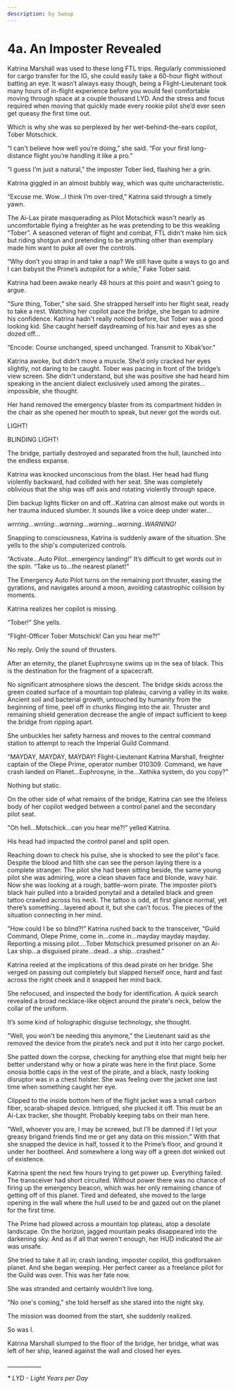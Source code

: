 ```yaml
---
description: by Swoup
---
```


# 4a. An Imposter Revealed

Katrina Marshall was used to these long FTL trips. Regularly commissioned for cargo transfer for the IG, she could easily take a 60-hour flight without batting an eye. It wasn’t always easy though, being a Flight-Lieutenant took many hours of in-flight experience before you would feel comfortable moving through space at a couple thousand LYD. And the stress and focus required when moving that quickly made every rookie pilot she’d ever seen get queasy the first time out.

Which is why she was so perplexed by her wet-behind-the-ears copilot, Tober Motschick.&#x20;

“I can't believe how well you’re doing,” she said. “For your first long-distance flight you’re handling it like a pro.”

“I guess I’m just a natural,” the imposter Tober lied, flashing her a grin.

Katrina giggled in an almost bubbly way, which was quite uncharacteristic.

“Excuse me. Wow…I think I’m over-tired,” Katrina said through a timely yawn.

The Ai-Lax pirate masquerading as Pilot Motschick wasn't nearly as uncomfortable flying a freighter as he was pretending to be this weakling “Tober”. A seasoned veteran of flight and combat, FTL didn't make him sick but riding shotgun and pretending to be anything other than exemplary made him want to puke all over the controls.

“Why don’t you strap in and take a nap? We still have quite a ways to go and I can babysit the Prime’s autopilot for a while,” Fake Tober said.

Katrina had been awake nearly 48 hours at this point and wasn't going to argue.

"Sure thing, Tober,” she said. She strapped herself into her flight seat, ready to take a rest. Watching her copilot pace the bridge, she began to admire his confidence. Katrina hadn't really noticed before, but Tober was a good looking kid. She caught herself daydreaming of his hair and eyes as she dozed off…

“Encode: Course unchanged, speed unchanged. Transmit to Xibak’sor.”

Katrina awoke, but didn’t move a muscle. She’d only cracked her eyes slightly, not daring to be caught. Tober was pacing in front of the bridge’s view screen. She didn't understand, but she was positive she had heard him speaking in the ancient dialect exclusively used among the pirates…impossible, she thought.

Her hand removed the emergency blaster from its compartment hidden in the chair as she opened her mouth to speak, but never got the words out.

LIGHT!

BLINDING LIGHT!

The bridge, partially destroyed and separated from the hull, launched into the endless expanse.

Katrina was knocked unconscious from the blast. Her head had flung violently backward, had collided with her seat. She was completely oblivious that the ship was off axis and rotating violently through space.&#x20;

Dim backup lights flicker on and off…Katrina can almost make out words in her trauma induced slumber. It sounds like a voice deep under water…

_wrrring…wrriing…warning…warning…warning..WARNING!_

Snapping to consciousness, Katrina is suddenly aware of the situation. She yells to the ship's computerized controls.&#x20;

“Activate…Auto Pilot…emergency landing!” It’s difficult to get words out in the spin. “Take us to…the nearest planet!”

The Emergency Auto Pilot turns on the remaining port thruster, easing the gyrations, and navigates around a moon, avoiding catastrophic collision by moments.

Katrina realizes her copilot is missing.

“Tober!” She yells.&#x20;

“Flight-Officer Tober Motschick! Can you hear me?!”

No reply. Only the sound of thrusters.

After an eternity, the planet Euphrosyne swims up in the sea of black. This is the destination for the fragment of a spacecraft.&#x20;

No significant atmosphere slows the descent. The bridge skids across the green coated surface of a mountain top plateau, carving a valley in its wake. Ancient soil and bacterial growth, untouched by humanity from the beginning of time, peel off in chunks flinging into the air. Thruster and remaining shield generation decrease the angle of impact sufficient to keep the bridge from ripping apart.

She unbuckles her safety harness and moves to the central command station to attempt to reach the Imperial Guild Command.&#x20;

“MAYDAY, MAYDAY, MAYDAY! Flight-Lieutenant Katrina Marshall, freighter captain of the Olepe Prime, operator number 010309. Command, we have crash landed on Planet…Euphrosyne, in the…Xathika system, do you copy?"

Nothing but static.

On the other side of what remains of the bridge, Katrina can see the lifeless body of her copilot wedged between a control panel and the secondary pilot seat.&#x20;

"Oh hell…Motschick…can you hear me?!” yelled Katrina.

His head had impacted the control panel and split open.

Reaching down to check his pulse, she is shocked to see the pilot's face. Despite the blood and filth she can see the person laying there is a complete stranger. The pilot she had been sitting beside, the same young pilot she was admiring, wore a clean shaven face and blonde, wavy hair. Now she was looking at a rough, battle-worn pirate. The imposter pilot’s black hair pulled into a braided ponytail and a detailed black and green tattoo crawled across his neck. The tattoo is odd, at first glance normal, yet there’s something…layered about it, but she can’t focus. The pieces of the situation connecting in her mind.&#x20;

"How could I be so blind?!” Katrina rushed back to the transceiver, “Guild Command, Olepe Prime, come in…come in…mayday mayday mayday. Reporting a missing pilot….Tober Motschick presumed prisoner on an Ai-Lax ship…a disguised pirate...dead…a ship…crashed."

Katrina reeled at the implications of this dead pirate on her bridge. She verged on passing out completely but slapped herself once, hard and fast across the right cheek and it snapped her mind back.

She refocused, and inspected the body for identification. A quick search revealed a broad necklace-like object around the pirate's neck, below the collar of the uniform.

It’s some kind of holographic disguise technology, she thought.

"Well, you won't be needing this anymore,” the Lieutenant said as she removed the device from the pirate’s neck and put it into her cargo pocket.

She patted down the corpse, checking for anything else that might help her better understand why or how a pirate was here in the first place. Some onosia bottle caps in the vest of the pirate, and a black, nasty looking disruptor was in a chest holster. She was feeling over the jacket one last time when something caught her eye.

Clipped to the inside bottom hem of the flight jacket was a small carbon fiber, scarab-shaped device. Intrigued, she plucked it off. This must be an Ai-Lax tracker, she thought. Probably keeping tabs on their man here.&#x20;

“Well, whoever you are, I may be screwed, but I’ll be damned if I let your greasy brigand friends find me or get any data on this mission.” With that she snapped the device in half, tossed it to the Prime’s floor, and ground it under her bootheel. And somewhere a long way off a green dot winked out of existence.

Katrina spent the next few hours trying to get power up. Everything failed. The transceiver had short circuited. Without power there was no chance of firing up the emergency beacon, which was her only remaining chance of getting off of this planet. Tired and defeated, she moved to the large opening in the wall where the hull used to be and gazed out on the planet for the first time.

The Prime had plowed across a mountain top plateau, atop a desolate landscape. On the horizon, jagged mountain peaks disappeared into the darkening sky. And as if all that weren't enough, her HUD indicated the air was unsafe.&#x20;

She tried to take it all in; crash landing, imposter copilot, this godforsaken planet. And she began weeping. Her perfect career as a freelance pilot for the Guild was over. This was her fate now.

She was stranded and certainly wouldn’t live long.

"No one's coming," she told herself as she stared into the night sky.

The mission was doomed from the start, she suddenly realized.&#x20;

So was I.

Katrina Marshall slumped to the floor of the bridge, her bridge, what was left of her ship, leaned against the wall and closed her eyes.

\_\_\_\_\_\_\_\_\_\_\_\_

_\* LYD - Light Years per Day_
